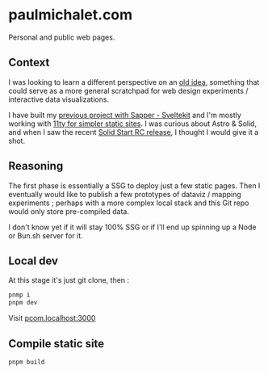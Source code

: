 # paulmichalet.com

Personal and public web pages.

## Context

I was looking to learn a different perspective on an [old idea](https://github.com/Paulmicha/projet-complexe), something that could serve as a more general scratchpad for web design experiments / interactive data visualizations.

I have built my [previous project with Sapper - Sveltekit](https://github.com/Paulmicha/research-journal) and I'm mostly working with [11ty for simpler static sites](https://github.com/ChouettePOA/chouette.net.br). I was curious about Astro & Solid, and when I saw the recent [Solid Start RC release](https://github.com/solidjs/solid-start), I thought I would give it a shot.

## Reasoning

The first phase is essentially a SSG to deploy just a few static pages. Then I eventually would like to publish a few prototypes of dataviz / mapping experiments ; perhaps with a more complex local stack and this Git repo would only store pre-compiled data.

I don't know yet if it will stay 100% SSG or if I'll end up spinning up a Node or Bun.sh server for it.

## Local dev

At this stage it's just git clone, then :

```sh
pnmp i
pnpm dev
```

Visit [pcom.localhost:3000](http://pcom.localhost:3000)

## Compile static site

```sh
pnpm build
```
